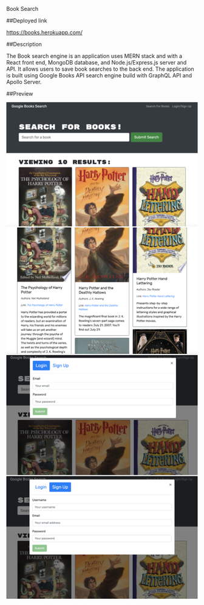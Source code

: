 Book Search

##Deployed link

https://books.herokuapp.com/

##Description

The Book search engine is an application uses MERN stack and with a React front end, MongoDB database, and Node.js/Express.js server and API. It allows users to save book searches to the back end. The application is built using Google Books API search engine build with GraphQL API and Apollo Server.

##Preview

![Alt text](/one.png)
![Alt text](/two.png)
![Alt text](/three.png)
![Alt text](/four.png)
